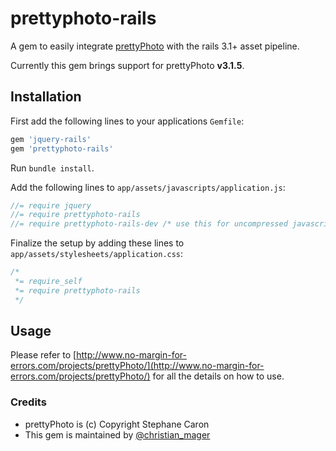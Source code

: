 prettyphoto-rails
=================

A gem to easily integrate [prettyPhoto](http://www.no-margin-for-errors.com/projects/prettyPhoto/) with the rails 3.1+ asset pipeline.

Currently this gem brings support for prettyPhoto **v3.1.5**.

## Installation

First add the following lines to your applications `Gemfile`:

``` ruby
gem 'jquery-rails'
gem 'prettyphoto-rails'
```

Run `bundle install`.

Add the following lines to `app/assets/javascripts/application.js`:

``` javascript
//= require jquery
//= require prettyphoto-rails
//= require prettyphoto-rails-dev /* use this for uncompressed javascript code */
```

Finalize the setup by adding these lines to `app/assets/stylesheets/application.css`:

``` css
/*
 *= require_self
 *= require prettyphoto-rails
 */
```

## Usage

Please refer to [http://www.no-margin-for-errors.com/projects/prettyPhoto/](http://www.no-margin-for-errors.com/projects/prettyPhoto/)
for all the details on how to use. 

### Credits

* prettyPhoto is (c) Copyright Stephane Caron
* This gem is maintained by [@christian_mager](https://www.twitter.com/#!/christian_mager)

